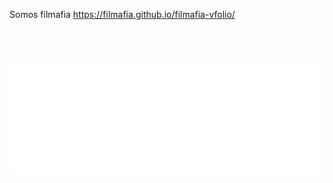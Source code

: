 Somos filmafia
https://filmafia.github.io/filmafia-vfolio/ 

<br><br>

<img src="img/LOGOTIPO_BLANCO_HORIZONTAL.png" alt="" width="600" height="auto">
